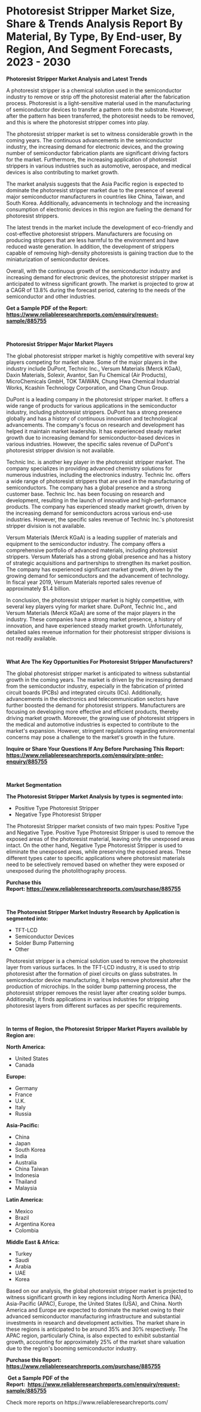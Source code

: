 <p><h1>Photoresist Stripper Market Size, Share & Trends Analysis Report By Material, By Type, By End-user, By Region, And Segment Forecasts, 2023 - 2030</h1></p><p><strong>Photoresist Stripper Market Analysis and Latest Trends</strong></p>
<p><p>A photoresist stripper is a chemical solution used in the semiconductor industry to remove or strip off the photoresist material after the fabrication process. Photoresist is a light-sensitive material used in the manufacturing of semiconductor devices to transfer a pattern onto the substrate. However, after the pattern has been transferred, the photoresist needs to be removed, and this is where the photoresist stripper comes into play.</p><p>The photoresist stripper market is set to witness considerable growth in the coming years. The continuous advancements in the semiconductor industry, the increasing demand for electronic devices, and the growing number of semiconductor fabrication plants are significant driving factors for the market. Furthermore, the increasing application of photoresist strippers in various industries such as automotive, aerospace, and medical devices is also contributing to market growth.</p><p>The market analysis suggests that the Asia Pacific region is expected to dominate the photoresist stripper market due to the presence of several major semiconductor manufacturers in countries like China, Taiwan, and South Korea. Additionally, advancements in technology and the increasing consumption of electronic devices in this region are fueling the demand for photoresist strippers.</p><p>The latest trends in the market include the development of eco-friendly and cost-effective photoresist strippers. Manufacturers are focusing on producing strippers that are less harmful to the environment and have reduced waste generation. In addition, the development of strippers capable of removing high-density photoresists is gaining traction due to the miniaturization of semiconductor devices.</p><p>Overall, with the continuous growth of the semiconductor industry and increasing demand for electronic devices, the photoresist stripper market is anticipated to witness significant growth. The market is projected to grow at a CAGR of 13.8% during the forecast period, catering to the needs of the semiconductor and other industries.</p></p>
<p><strong>Get a Sample PDF of the Report:&nbsp; <a href="https://www.reliableresearchreports.com/enquiry/request-sample/885755">https://www.reliableresearchreports.com/enquiry/request-sample/885755</a></strong></p>
<p>&nbsp;</p>
<p><strong>Photoresist Stripper Major Market Players</strong></p>
<p><p>The global photoresist stripper market is highly competitive with several key players competing for market share. Some of the major players in the industry include DuPont, Technic Inc., Versum Materials (Merck KGaA), Daxin Materials, Solexir, Avantor, San Fu Chemical (Air Products), MicroChemicals GmbH, TOK TAIWAN, Chung Hwa Chemical Industrial Works, Kcashin Technology Corporation, and Chang Chun Group.</p><p>DuPont is a leading company in the photoresist stripper market. It offers a wide range of products for various applications in the semiconductor industry, including photoresist strippers. DuPont has a strong presence globally and has a history of continuous innovation and technological advancements. The company's focus on research and development has helped it maintain market leadership. It has experienced steady market growth due to increasing demand for semiconductor-based devices in various industries. However, the specific sales revenue of DuPont's photoresist stripper division is not available.</p><p>Technic Inc. is another key player in the photoresist stripper market. The company specializes in providing advanced chemistry solutions for numerous industries, including the electronics industry. Technic Inc. offers a wide range of photoresist strippers that are used in the manufacturing of semiconductors. The company has a global presence and a strong customer base. Technic Inc. has been focusing on research and development, resulting in the launch of innovative and high-performance products. The company has experienced steady market growth, driven by the increasing demand for semiconductors across various end-use industries. However, the specific sales revenue of Technic Inc.'s photoresist stripper division is not available.</p><p>Versum Materials (Merck KGaA) is a leading supplier of materials and equipment to the semiconductor industry. The company offers a comprehensive portfolio of advanced materials, including photoresist strippers. Versum Materials has a strong global presence and has a history of strategic acquisitions and partnerships to strengthen its market position. The company has experienced significant market growth, driven by the growing demand for semiconductors and the advancement of technology. In fiscal year 2019, Versum Materials reported sales revenue of approximately $1.4 billion.</p><p>In conclusion, the photoresist stripper market is highly competitive, with several key players vying for market share. DuPont, Technic Inc., and Versum Materials (Merck KGaA) are some of the major players in the industry. These companies have a strong market presence, a history of innovation, and have experienced steady market growth. Unfortunately, detailed sales revenue information for their photoresist stripper divisions is not readily available.</p></p>
<p>&nbsp;</p>
<p><strong>What Are The Key Opportunities For Photoresist Stripper Manufacturers?</strong></p>
<p><p>The global photoresist stripper market is anticipated to witness substantial growth in the coming years. The market is driven by the increasing demand from the semiconductor industry, especially in the fabrication of printed circuit boards (PCBs) and integrated circuits (ICs). Additionally, advancements in the electronics and telecommunication sectors have further boosted the demand for photoresist strippers. Manufacturers are focusing on developing more effective and efficient products, thereby driving market growth. Moreover, the growing use of photoresist strippers in the medical and automotive industries is expected to contribute to the market's expansion. However, stringent regulations regarding environmental concerns may pose a challenge to the market's growth in the future.</p></p>
<p><strong>Inquire or Share Your Questions If Any Before Purchasing This Report: <a href="https://www.reliableresearchreports.com/enquiry/pre-order-enquiry/885755">https://www.reliableresearchreports.com/enquiry/pre-order-enquiry/885755</a></strong></p>
<p>&nbsp;</p>
<p><strong>Market Segmentation</strong></p>
<p><strong>The Photoresist Stripper Market Analysis by types is segmented into:</strong></p>
<p><ul><li>Positive Type Photoresist Stripper</li><li>Negative Type Photoresist Stripper</li></ul></p>
<p><p>The Photoresist Stripper market consists of two main types: Positive Type and Negative Type. Positive Type Photoresist Stripper is used to remove the exposed areas of the photoresist material, leaving only the unexposed areas intact. On the other hand, Negative Type Photoresist Stripper is used to eliminate the unexposed areas, while preserving the exposed areas. These different types cater to specific applications where photoresist materials need to be selectively removed based on whether they were exposed or unexposed during the photolithography process.</p></p>
<p><strong>Purchase this Report:&nbsp;<a href="https://www.reliableresearchreports.com/purchase/885755">https://www.reliableresearchreports.com/purchase/885755</a></strong></p>
<p>&nbsp;</p>
<p><strong>The Photoresist Stripper Market Industry Research by Application is segmented into:</strong></p>
<p><ul><li>TFT-LCD</li><li>Semiconductor Devices</li><li>Solder Bump Patterning</li><li>Other</li></ul></p>
<p><p>Photoresist stripper is a chemical solution used to remove the photoresist layer from various surfaces. In the TFT-LCD industry, it is used to strip photoresist after the formation of pixel circuits on glass substrates. In semiconductor device manufacturing, it helps remove photoresist after the production of microchips. In the solder bump patterning process, the photoresist stripper removes the resist layer after creating solder bumps. Additionally, it finds applications in various industries for stripping photoresist layers from different surfaces as per specific requirements.</p></p>
<p>&nbsp;</p>
<p><strong>In terms of Region, the Photoresist Stripper Market Players available by Region are:</strong></p>
<p>
    <p> <strong> North America: </strong>
        <ul>
            <li>United States</li>
            <li>Canada</li>
        </ul>
        </p> 
    <p> <strong> Europe: </strong>
        <ul>
            <li>Germany</li>
            <li>France</li>
            <li>U.K.</li>
            <li>Italy</li>
            <li>Russia</li>
        </ul>
        </p> 
    <p> <strong> Asia-Pacific: </strong>
        <ul>
            <li>China</li>
            <li>Japan</li>
            <li>South Korea</li>
            <li>India</li>
            <li>Australia</li>
            <li>China Taiwan</li>
            <li>Indonesia</li>
            <li>Thailand</li>
            <li>Malaysia</li>
        </ul>
        </p> 
    <p> <strong> Latin America: </strong>
        <ul>
            <li>Mexico</li>
            <li>Brazil</li>
            <li>Argentina Korea</li>
            <li>Colombia</li>
        </ul>
        </p> 
    <p> <strong> Middle East & Africa: </strong>
        <ul>
            <li>Turkey</li>
            <li>Saudi</li>
            <li>Arabia</li>
            <li>UAE</li>
            <li>Korea</li>
        </ul>
    </p>
    </p>
<p><p>Based on our analysis, the global photoresist stripper market is projected to witness significant growth in key regions including North America (NA), Asia-Pacific (APAC), Europe, the United States (USA), and China. North America and Europe are expected to dominate the market owing to their advanced semiconductor manufacturing infrastructure and substantial investments in research and development activities. The market share in these regions is anticipated to be around 35% and 30% respectively. The APAC region, particularly China, is also expected to exhibit substantial growth, accounting for approximately 25% of the market share valuation due to the region's booming semiconductor industry.</p></p>
<p><strong>Purchase this Report: <a href="https://www.reliableresearchreports.com/purchase/885755">https://www.reliableresearchreports.com/purchase/885755</a></strong></p>
<p>&nbsp;<strong>Get a Sample PDF of the Report:&nbsp;&nbsp;<a href="https://www.reliableresearchreports.com/enquiry/request-sample/885755">https://www.reliableresearchreports.com/enquiry/request-sample/885755</a></strong></p>
<p><strong></strong></p>
<p>Check more reports on https://www.reliableresearchreports.com/</p>